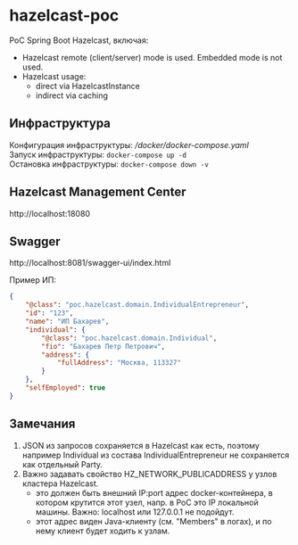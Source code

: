 # hazelcast-poc
PoC Spring Boot Hazelcast, включая:
- Hazelcast remote (client/server) mode is used. Embedded mode is not used.
- Hazelcast usage:
  - direct via HazelcastInstance
  - indirect via caching

## Инфраструктура
Конфигурация инфраструктуры: _/docker/docker-compose.yaml_ <br>
Запуск инфраструктуры: `docker-compose up -d` <br>
Остановка инфраструктуры: `docker-compose down -v` <br>

## Hazelcast Management Center
http://localhost:18080

## Swagger
http://localhost:8081/swagger-ui/index.html

Пример ИП:
```json
{
    "@class": "poc.hazelcast.domain.IndividualEntrepreneur",
    "id": "123",
    "name": "ИП Бахарев",
    "individual": {
        "@class": "poc.hazelcast.domain.Individual",
        "fio": "Бахарев Петр Петрович",
        "address": {
            "fullAddress": "Москва, 113327"
        }
    },
    "selfEmployed": true
}
```
## Замечания
1. JSON из запросов сохраняется в Hazelcast как есть, поэтому
например Individual из состава IndividualEntrepreneur не
сохраняется как отдельный Party.
2. Важно задавать свойство HZ_NETWORK_PUBLICADDRESS у узлов
кластера Hazelcast.
   - это должен быть внешний IP:port адрес docker-контейнера,
в котором крутится этот узел, напр. в PoC это IP локальной
машины. Важно: localhost или 127.0.0.1 не подойдут.
   - этот адрес виден Java-клиенту (см. "Members" в логах), и
по нему клиент будет ходить к узлам.